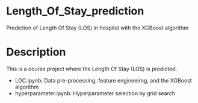 # Length_Of_Stay_prediction
Prediction of Length Of Stay (LOS) in hospital with the XGBoost algorithm


# Description
This is a course project where the Length Of Stay (LOS) is predicted. 
- LOC.ipynb: Data pre-processing, feature engineeirng, and the XGBoost algorithm
- hyperparameter.ipynb: Hyperparameter selection by grid search
